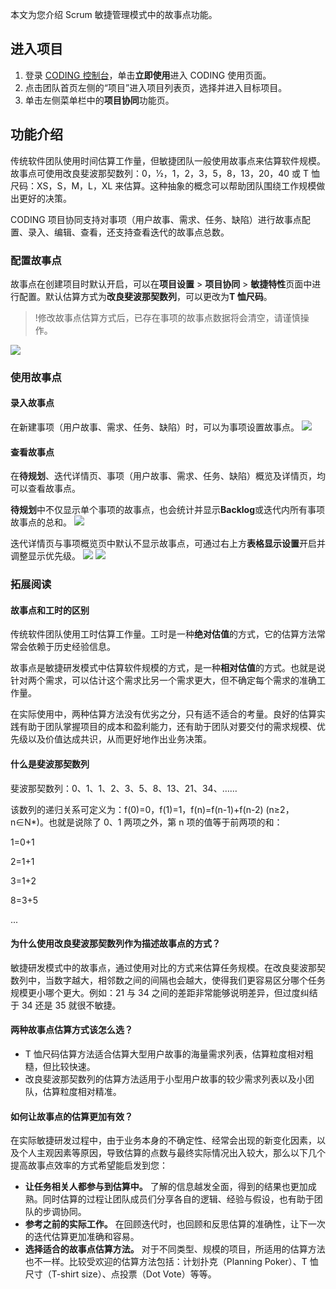 本文为您介绍 Scrum 敏捷管理模式中的故事点功能。

## 进入项目
1. 登录 [CODING 控制台](https://console.cloud.tencent.com/coding)，单击**立即使用**进入 CODING 使用页面。
2. 点击团队首页左侧的“项目”进入项目列表页，选择并进入目标项目。
3. 单击左侧菜单栏中的**项目协同**功能页。 

## 功能介绍

传统软件团队使用时间估算工作量，但敏捷团队一般使用故事点来估算软件规模。故事点可使用改良斐波那契数列：0，1⁄2，1，2，3，5，8，13，20，40 或 T 恤尺码：XS，S，M，L，XL 来估算。这种抽象的概念可以帮助团队围绕工作规模做出更好的决策。

CODING 项目协同支持对事项（用户故事、需求、任务、缺陷）进行故事点配置、录入、编辑、查看，还支持查看迭代的故事点总数。

### 配置故事点[](#configure)

故事点在创建项目时默认开启，可以在**项目设置** > **项目协同** > **敏捷特性**页面中进行配置。默认估算方式为**改良斐波那契数列**，可以更改为**T 恤尺码**。

>!修改故事点估算方式后，已存在事项的故事点数据将会清空，请谨慎操作。
>
![](https://main.qcloudimg.com/raw/401fdc0db63709d224c6da0066d19512.png)

### 使用故事点[](#use)

#### 录入故事点[](#enter)

在新建事项（用户故事、需求、任务、缺陷）时，可以为事项设置故事点。
![](https://main.qcloudimg.com/raw/0e14117a176f9e37b0e065a880b04362.png)

#### 查看故事点[](#check)

在**待规划**、迭代详情页、事项（用户故事、需求、任务、缺陷）概览及详情页，均可以查看故事点。

**待规划**中不仅显示单个事项的故事点，也会统计并显示**Backlog**或迭代内所有事项故事点的总和。
![](https://main.qcloudimg.com/raw/e1c5226c9503b99310ea9e911c4ebd06.png)

迭代详情页与事项概览页中默认不显示故事点，可通过右上方**表格显示设置**开启并调整显示优先级。
![](https://main.qcloudimg.com/raw/f19e0b3ab8025caea8cd563a0847cfc2.png)
![](https://main.qcloudimg.com/raw/9a5ff135892e27a0639b9fbe03c89266.png)

### 拓展阅读[](#read-more)

#### 故事点和工时的区别[](#differences)

传统软件团队使用工时估算工作量。工时是一种**绝对估值**的方式，它的估算方法常常会依赖于历史经验信息。

故事点是敏捷研发模式中估算软件规模的方式，是一种**相对估值**的方式。也就是说针对两个需求，可以估计这个需求比另一个需求更大，但不确定每个需求的准确工作量。

在实际使用中，两种估算方法没有优劣之分，只有适不适合的考量。良好的估算实践有助于团队掌握项目的成本和盈利能力，还有助于团队对要交付的需求规模、优先级以及价值达成共识，从而更好地作出业务决策。

#### 什么是斐波那契数列[](#Fibonacci-sequence)

斐波那契数列：0、1、1、2、3、5、8、13、21、34、……

该数列的递归关系可定义为：f(0)=0，f(1)=1，f(n)=f(n-1)+f(n-2) (n≥2，n∈N*)。也就是说除了 0、1 两项之外，第 n 项的值等于前两项的和：

1=0+1

2=1+1

3=1+2

8=3+5

...

#### 为什么使用改良斐波那契数列作为描述故事点的方式？[](#why)

敏捷研发模式中的故事点，通过使用对比的方式来估算任务规模。在改良斐波那契数列中，当数字越大，相邻数之间的间隔也会越大，使得我们更容易区分哪个任务规模更小哪个更大。例如：21 与 34 之间的差距非常能够说明差异，但过度纠结于 34 还是 35 就很不敏捷。

#### 两种故事点估算方式该怎么选？[](#choose)

-   T 恤尺码估算方法适合估算大型用户故事的海量需求列表，估算粒度相对粗糙，但比较快速。
-   改良斐波那契数列的估算方法适用于小型用户故事的较少需求列表以及小团队，估算粒度相对精准。

#### 如何让故事点的估算更加有效？[](#effective)

在实际敏捷研发过程中，由于业务本身的不确定性、经常会出现的新变化因素，以及个人主观因素等原因，导致估算的点数与最终实际情况出入较大，那么以下几个提高故事点效率的方式希望能启发到您：

-   **让任务相关人都参与到估算中。** 了解的信息越发全面，得到的结果也更加成熟。同时估算的过程让团队成员们分享各自的逻辑、经验与假设，也有助于团队的步调协同。
-   **参考之前的实际工作。** 在回顾迭代时，也回顾和反思估算的准确性，让下一次的迭代估算更加准确和容易。
-   **选择适合的故事点估算方法。** 对于不同类型、规模的项目，所适用的估算方法也不一样。比较受欢迎的估算方法包括：计划扑克（Planning Poker）、T 恤尺寸（T-shirt size）、点投票（Dot Vote）等等。
